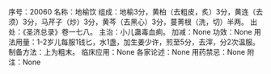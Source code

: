 序号：20060
名称：地榆饮
组成：地榆3分，黄柏（去粗皮，炙）3分，黄连（去须）3分，马芹子（炒）3分，黄芩（去黑心）3分，蔓菁根（洗，切）半两。
出处：《圣济总录》卷一七八。
主治：小儿蛊毒血痢。
加减：None
功效：None
用法用量：1-2岁儿每服1钱匕，水1盏，加生姜少许，煎至5分，去滓，分2次温服。
制备方法：上为粗末。
临床应用：None
各家论述：None
用药禁忌：None
附注：None
